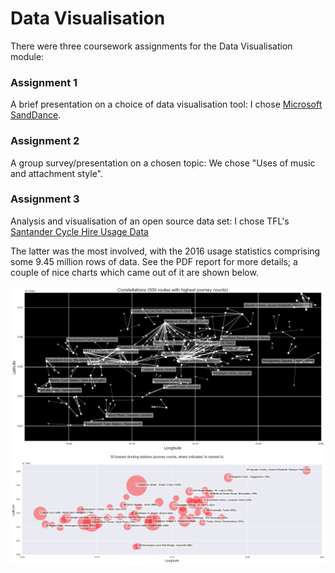# Data Visualisation

There were three coursework assignments for the Data Visualisation module:

### Assignment 1
A brief presentation on a choice of data visualisation tool: I chose [Microsoft SandDance](https://www.microsoft.com/en-us/research/project/sanddance).

### Assignment 2
A group survey/presentation on a chosen topic: We chose "Uses of music and attachment style".

### Assignment 3
Analysis and visualisation of an open source data set: I chose TFL's [Santander Cycle Hire Usage Data](http://cycling.data.tfl.gov.uk/)
	
The latter was the most involved, with the 2016 usage statistics comprising some 9.45 million rows of data. See the PDF report for more details; a couple of nice charts which came out of it are shown below. 

![A plot of the busiest journeys resembling constellations in the night sky](https://github.com/downinja/MSc-Data-Science/blob/master/data%20visualisation/constellations.png?raw=true)
![A bubble chart of the busiest docking stations](https://github.com/downinja/MSc-Data-Science/blob/master/data%20visualisation/bubbles.png?raw=true)

